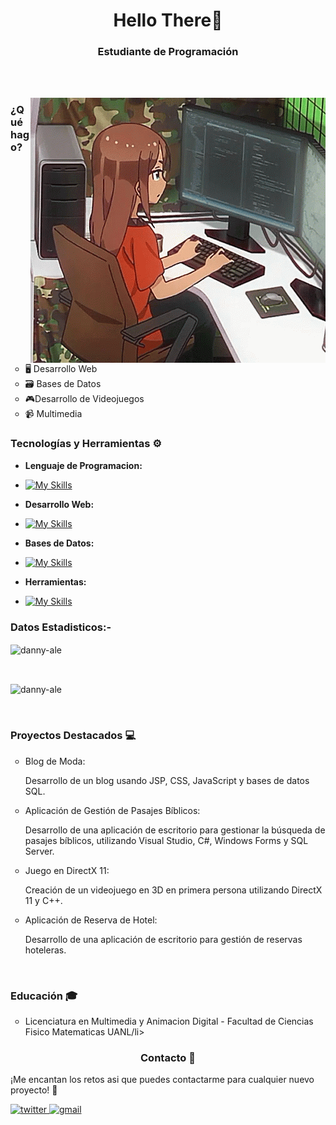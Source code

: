 <h1 align="center">Hello There👋 </h1>

<h3 align="center">Estudiante de Programación</h3>


<br>
<br>
<p><img align="right" src="https://github.com/danny-ale/danny-ale/blob/main/Gif1.gif" alt="imagen" /></p>

<h3>¿Qué hago?</h3>
<ul  type="circle">
  <li>🖥️ Desarrollo Web</li>
   <li>🗃️ Bases de Datos</li>
    <li> 🎮Desarrollo de Videojuegos</li>
     <li>📹 Multimedia</li>  
</ul>

<h3>Tecnologías y Herramientas ⚙️</h3>

- **Lenguaje de Programacion:**
- [![My Skills](https://skillicons.dev/icons?i=cpp,cs,js,java,py,r&perline=3)](https://skillicons.dev)

- **Desarrollo Web:**
- [![My Skills](https://skillicons.dev/icons?i=html,css,bootstrap,react,jquery&perline=3)](https://skillicons.dev)

- **Bases de Datos:**
- [![My Skills](https://skillicons.dev/icons?i=mysql,cassandra&perline=2)](https://skillicons.dev)

- **Herramientas:**
- [![My Skills](https://skillicons.dev/icons?i=vscode,visualstudio,figma,unity,ps,pr&perline=3)](https://skillicons.dev)


<h3>Datos Estadisticos:-</h3>
<p><img align="center"
    src="https://github-readme-stats.vercel.app/api/top-langs?username=danny-ale&show_icons=true&locale=en&bg_color=0d1117&text_color=ffffff&layout=compact"
    alt="danny-ale" 
    bg_color=#808080/></p>
<br>
<p><img align="center" src="https://github-readme-streak-stats.herokuapp.com/?user=danny-ale&theme=dark&background=0d1117&date_format=M%20j%5B%2C%20Y%5D" alt="danny-ale" /></p>
<br>

<h3> Proyectos Destacados 💻</h3>

<ul  type="circle">
  <li>Blog de Moda:<p>Desarrollo de un blog usando JSP, CSS, JavaScript y bases de datos SQL.</p></li>
   <li>Aplicación de Gestión de Pasajes Bíblicos:<p>Desarrollo de una aplicación de escritorio para gestionar la búsqueda de pasajes bíblicos, utilizando Visual Studio, C#, Windows Forms y SQL Server.</p></li>
   <li>Juego en DirectX 11:<p>Creación de un videojuego en 3D en primera persona utilizando DirectX 11 y C++.</p></li>
   <li>Aplicación de Reserva de Hotel:<p>Desarrollo de una aplicación de escritorio para gestión de reservas hoteleras.</p></li>
</ul>
<br>

<h3> Educación 🎓</h3>
<ul  type="circle">
  <li>Licenciatura en Multimedia y Animacion Digital - Facultad de Ciencias Fisico Matematicas UANL/li>
</ul>

<h3 align="center"> Contacto 📩</h3>
<p >¡Me encantan los retos asi que puedes contactarme para cualquier nuevo proyecto! 🤝</p>
<a href="www.linkedin.com/in/daniela-perez-91b2b8280" target="_blank">
<img src=https://img.shields.io/badge/twitter-%2300acee.svg?color=1DA1F2&style=for-the-badge&logo=twitter&logoColor=white alt=twitter style="margin-bottom: 5px;" />
  
<a href="danielapereznegocios@gmail.com" target="_blank">
<img src=https://img.shields.io/badge/gmail-%2300acee.svg?color=EA4335&style=for-the-badge&logo=gmail&logoColor=white alt=gmail style="margin-bottom: 5px;" />



